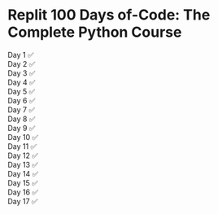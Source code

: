 # Replit 100 Days of-Code: The Complete Python Course

Day 1 ✅ <br>
Day 2 ✅ <br>
Day 3 ✅ <br>
Day 4 ✅ <br>
Day 5 ✅ <br>
Day 6 ✅ <br>
Day 7 ✅ <br>
Day 8 ✅ <br>
Day 9 ✅ <br>
Day 10 ✅ <br>
Day 11 ✅ <br>
Day 12 ✅ <br>
Day 13 ✅ <br>
Day 14 ✅ <br>
Day 15 ✅ <br>
Day 16 ✅ <br>
Day 17 ✅ <br>
